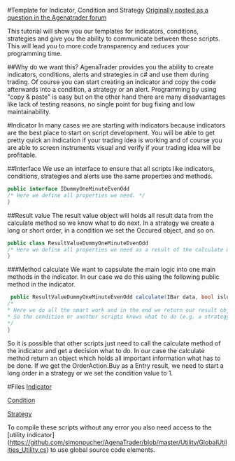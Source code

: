 #Template for Indicator, Condition and Strategy
[Originally posted as a question in the Agenatrader forum](http://www.tradeescort.com/phpbb_de/viewtopic.php?f=18&t=2680&p=11739)

This tutorial will show you our templates for indicators, conditions, strategies and give you the ability to communicate between these scripts. This will lead you to more code transparency and reduces your programming time. 

##Why do we want this?
AgenaTrader provides you the ability to create indicators, conditions, alerts and strategies in c# and use them during trading. 
Of course you can start creating an indicator and copy the code afterwards into a condition, a strategy or an alert.
Programming by using "copy & paste" is easy but on the other hand there are many disadvantages like lack of testing reasons, no single point for bug fixing and low maintainability. 

#Indicator
In many cases we are starting with indicators because indicators are the best place to start on script development. 
You will be able to get pretty quick an indication if your trading idea is working and of course you are able to screen instruments visual and verify if your trading idea will be profitable.

##Interface
We use an interface to ensure that all scripts like indicators, conditions, strategies and alerts use the same properties and methods. 
```C#
public interface IDummyOneMinuteEvenOdd
/* Here we define all properties we need. */
}
```

##Result value
The result value object will holds all result data from the calculate method so we know what to do next. In a strategy we create a long or short order, in a condition we set the Occured object, and so on.
```C#
public class ResultValueDummyOneMinuteEvenOdd
/* Here we define all properties we need as a result of the calculate method. */
}
```

###Method calculate
We want to capsulate the main logic into one main methods in the indicator. In our case we do this using the following public method in the indicator.

```C#
 public ResultValueDummyOneMinuteEvenOdd calculate(IBar data, bool islongenabled, bool isshortenabled)
/* 
* Here we do all the smart work and in the end we return our result object
* So the condition or another scripts knows what to do (e.g. a strategy will create an order in the market)
*/
}
```

So it is possible that other scripts just need to call the calculate method of the indicator and get a decision what to do. 
In our case the calculate method return an object which holds all important information what has to be done. 
If we get the OrderAction.Buy as a Entry result, we need to start a long order in a strategy or we set the condition value to 1.

#Files
[Indicator](https://github.com/simonpucher/AgenaTrader/blob/master/Indicator/DummyOneMinuteEven_Indicator.cs)

[Condition](https://github.com/simonpucher/AgenaTrader/blob/master/Condition/DummyOneMinuteEntry_Condition.cs)

[Strategy](https://github.com/simonpucher/AgenaTrader/blob/master/Strategy/DummyOneMinute_Strategy.cs)

To compile these scripts without any error you also need access to the [utility indicator] (https://github.com/simonpucher/AgenaTrader/blob/master/Utility/GlobalUtilities_Utility.cs) to use global source code elements.

